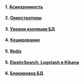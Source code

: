 #### 1. [Асинхронность](./asynchronous/main.md)
#### 2. [Оркестраторы](./orchestrator/main.md)
#### 3. [Уровни изоляции БД](./db-isolation-levels/main.md)
#### 4. [Кеширование](./cache/main.md)
#### 5. [Redis](./redis/main.md)
#### 5. [ElasticSearch, Logstash и Kibana](./elk/main.md)
#### 6. [Блокировка БД](./db-blocks/main.md)